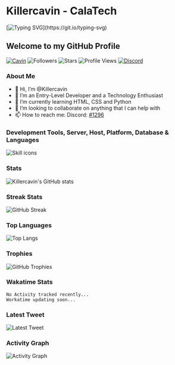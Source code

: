 <!-- Killercavin@CalaTech -->
# Killercavin - CalaTech

[![Typing SVG](https://readme-typing-svg.herokuapp.com?font=Courgette&color=1B961A&size=30&center=true&vCenter=true&width=900&height=50&lines=Konnichiwa+👋%2C+I'm+Killercavin!...+Welcome+to+my+Profile!;I+am+a+Tech+Enthusiast+👨‍💻+🧑‍💻+💻+🖥️;Learning+HTML%2C+CSS+and+Python!;Thank+You+For+Visiting...;)](https://git.io/typing-svg)

## Welcome to my GitHub Profile

[![Cavin](https://img.shields.io/badge/Cavin-<COLOR>.svg)](https://shields.io/)
![Followers](https://img.shields.io/github/followers/Killercavin?label=Follow&style=social)
![Stars](https://img.shields.io/github/stars/Killercavin?affiliations=OWNER%2CCOLLABORATOR&style=social)
![Profile Views](https://komarev.com/ghpvc/?username=Killercavin&color=blue)
[![Discord](https://img.shields.io/discord/950481728068263976?color=blueviolet&logo=Discord&style=plastic)](https://discord.gg/GnrKuFSaUC)

### About Me

- 👋 Hi, I’m @Killercavin
- 👀 I’m an Entry-Level Developer and a Technology Enthusiast
- 🌱 I’m currently learning HTML, CSS and Python
- 💞️ I’m looking to collaborate on anything that I can help with
- 📫 How to reach me: Discord: [#1296](https://discordapp.com/users/1296)

### Development Tools, Server, Host, Platform, Database & Languages

![Skill icons](https://skillicons.dev/icons?i=vscode,git,github,linux,html,css,python)

### Stats

![Killercavin's GitHub stats](https://github-readme-stats.vercel.app/api?username=Killercavin&show_icons=true&theme=tokyonight&hide_border=true)

### Streak Stats

![GitHub Streak](https://github-readme-streak-stats.herokuapp.com/?user=Killercavin&theme=merko&hide_border=true)

### Top Languages

![Top Langs](https://github-readme-stats.vercel.app/api/top-langs/?username=Killercavin&theme=radical&hide_border=true)

### Trophies

![GitHub Trophies](https://github-profile-trophy.vercel.app/?username=Killercavin&&row=1&column=7)

### Wakatime Stats

<!-- ![Wakatime Stats](https://github-readme-stats.vercel.app/api/wakatime?username=Killercavin) -->

```text
No Activity tracked recently...
Workatime updating soon...

```

### Latest Tweet

![Latest Tweet](https://gtce.itsvg.in/api?username=Killercavin&theme=midnight-purple&layout=compact)

### Activity Graph

![Activity Graph](https://github-readme-activity-graph.cyclic.app/graph?username=Killercavin&theme=github-compact)

<!-- End -->